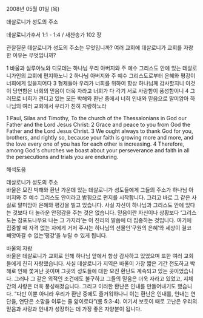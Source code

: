 2008년 05월 01일 (목)

데살로니가 성도의 주소



데살로니가후서 1:1 - 1:4 / 새찬송가 102 장


관찰질문
데살로니가 성도의 주소는 무엇입니까? 
여러 교회에 데살로니가 교회를 자랑한 이유는 무엇입니까? 

1 바울과 실루아노와 디모데는 하나님 우리 아버지와 주 예수 그리스도 안에 있는 데살로니가인의 교회에 편지하노니 2 하나님 아버지와 주 예수 그리스도로부터 은혜와 평강이 너희에게 있을지어다 3 형제들아 우리가 너희를 위하여 항상 하나님께 감사할지니 이것이 당연함은 너희의 믿음이 더욱 자라고 너희가 다 각기 서로 사랑함이 풍성함이니 4 그러므로 너희가 견디고 있는 모든 박해와 환난 중에서 너희 인내와 믿음으로 말미암아 하나님의 여러 교회에서 우리가 친히 자랑하노라  

1 Paul, Silas and Timothy, To the church of the Thessalonians in God our Father and the Lord Jesus Christ: 2 Grace and peace to you from God the Father and the Lord Jesus Christ. 3 We ought always to thank God for you, brothers, and rightly so, because your faith is growing more and more, and the love every one of you has for each other is increasing. 4 Therefore, among God's churches we boast about your perseverance and faith in all the persecutions and trials you are enduring.

해석도움





데살로니가 성도의 주소  
바울은 모진 박해와 환난 가운데 있는 데살로니가 성도들에게 그들의 주소가 하나님 아버지와 주 예수 그리스도 안이라고 밝힘으로 편지를 시작합니다. 그리고 바로 그 같은 사실로 말미암아 은혜와 평강을 빌고 있습니다. 사실 자신이 하나님과 그리스도 안에 있다는 것보다 더 놀라운 안정감을 주는 것은 없습니다. 믿음이란 자신이나 상황보다 ‘그리스도는 참포도나무요 나는 그 가지라’는 이 진리의 말씀에 더 집중하는 것입니다. 여기에 집중할 때 자격 없는 자에게 거저 주시는 하나님의 선물인‘구원의 은혜’와 세상이 결코 빼앗아갈 수 없는‘평강’을 누릴 수 있게 됩니다. 

바울의 자랑  
바울은 데살로니가 교회로 인해 하나님 앞에서 항상 감사하고 있었으며 또한 여러 교회들에게 친히 자랑했습니다. 사실 데살로니가 지역은 바울이 가장 짧은 기간 전도하고 박해로 인해 쫓겨난 곳이며 그곳의 성도들에 대한 모진 환난도 계속되고 있는 곳이었습니다. 그러나 그 같은 외적인 조건에도 불구하고 그들의 믿음은 더욱 자라고 있었고, 지체 간의 사랑은 더욱 풍성해졌습니다. 그리고 이러한 환난은 인내를 만들어내기도 했습니다. “다만 이뿐 아니라 우리가 환난 중에도 즐거워하나니 이는 환난은 인내를,  인내는 연단을, 연단은 소망을 이루는 줄 앎이로다”(롬 5:3-4). 여기서 보듯이 때로 고난은 우리의 믿음과 사랑과 인내가 성장하는 데 가장 좋은 자양분이 됩니다.